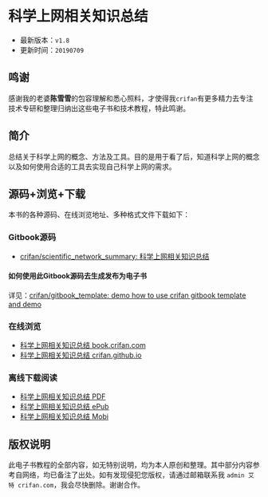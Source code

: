 # 科学上网相关知识总结

* 最新版本：`v1.8`
* 更新时间：`20190709`

## 鸣谢

感谢我的老婆**陈雪雪**的包容理解和悉心照料，才使得我`crifan`有更多精力去专注技术专研和整理归纳出这些电子书和技术教程，特此鸣谢。

## 简介

总结关于科学上网的概念、方法及工具。目的是用于看了后，知道科学上网的概念以及如何使用合适的工具去实现自己科学上网的需求。

## 源码+浏览+下载

本书的各种源码、在线浏览地址、多种格式文件下载如下：

### Gitbook源码

* [crifan/scientific_network_summary: 科学上网相关知识总结](https://github.com/crifan/scientific_network_summary)

#### 如何使用此Gitbook源码去生成发布为电子书

详见：[crifan/gitbook_template: demo how to use crifan gitbook template and demo](https://github.com/crifan/gitbook_template)

### 在线浏览

* [科学上网相关知识总结 book.crifan.com](http://book.crifan.com/books/scientific_network_summary/website)
* [科学上网相关知识总结 crifan.github.io](https://crifan.github.io/scientific_network_summary/website)

### 离线下载阅读

* [科学上网相关知识总结 PDF](http://book.crifan.com/books/scientific_network_summary/pdf/scientific_network_summary.pdf)
* [科学上网相关知识总结 ePub](http://book.crifan.com/books/scientific_network_summary/epub/scientific_network_summary.epub)
* [科学上网相关知识总结 Mobi](http://book.crifan.com/books/scientific_network_summary/mobi/scientific_network_summary.mobi)

## 版权说明

此电子书教程的全部内容，如无特别说明，均为本人原创和整理。其中部分内容参考自网络，均已备注了出处。如有发现侵犯您版权，请通过邮箱联系我 `admin 艾特 crifan.com`，我会尽快删除。谢谢合作。